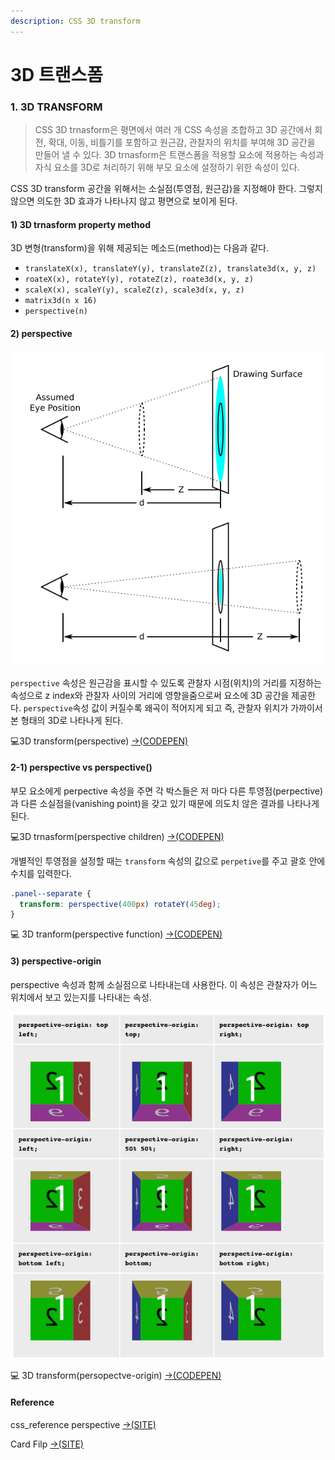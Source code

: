 ```yaml
---
description: CSS 3D transform
---
```


# 3D 트랜스폼

### 1. 3D TRANSFORM

> CSS 3D trnasform은 평면에서 여러 개 CSS 속성을 조합하고 3D 공간에서 회전, 확대, 이동, 비틀기를 포함하고 원근감, 관찰자의 위치를 부여해 3D 공간을 만들어 낼 수 있다. 3D trnasform은 트랜스폼을 적용할 요소에 적용하는 속성과 자식 요소를 3D로 처리하기 위해 부모  요소에 설정하기 위한 속성이 있다.

CSS 3D transform 공간을 위해서는 소실점\(투영점, 원근감\)을 지정해야 한다. 그렇지 않으면 의도한 3D 효과가 나타나지 않고 평면으로 보이게 된다. 

#### 1\) 3D trnasform property method

3D 변형\(transform\)을 위해 제공되는 메소드\(method\)는 다음과 같다.

* `translateX(x), translateY(y), translateZ(z), translate3d(x, y, z)`
* `roateX(x), rotateY(y), rotateZ(z), roate3d(x, y, z)`
* `scaleX(x), scaleY(y), scaleZ(z), scale3d(x, y, z)`
* `matrix3d(n x 16)`
* `perspective(n)`

#### 2\) perspective

![&#xC704;&#xC758; &#xC774;&#xBBF8;&#xC9C0;&#xC5D0;&#xC11C; &#xD30C;&#xB780;&#xC0C9; &#xC6D0;&#xD615;&#xC740; 3D &#xACF5;&#xAC04;&#xC0C1;&#xC758; &#xBB3C;&#xCCB4;, d&#xB294; &#xAD00;&#xCC30;&#xC790;&#xC640; &#xD654;&#xBA74;&#xACFC;&#xC758; &#xAC70;&#xB9AC;, z&#xB294; z&#xCD95; &#xC694;&#xC18C;&#xC758; &#xC704;&#xCE58;](../.gitbook/assets/perspective-distance.png)



`perspective` 속성은 원근감을 표시할 수 있도록 관찰자 시점\(위치\)의 거리를 지정하는 속성으로 z index와 관찰자 사이의 거리에 영향을줌으로써 요소에 3D 공간을 제공한다. `perspective`속성 값이 커질수록 왜곡이 적어지게 되고 즉, 관찰자 위치가 가까이서 본 형태의 3D로 나타나게 된다.

💻3D transform\(perspective\) [→\(CODEPEN\)](https://codepen.io/vi2920va/full/yLarzRY)

#### **2-1\) perspective vs perspective\(\)**

부모 요소에게 perpective 속성을 주면 각 박스들은 저 마다 다른 투영점\(perpective\)과 다른 소실점을\(vanishing point\)을 갖고 있기 때문에 의도치 않은 결과를 나타나게 된다. 

💻3D trnasform\(perspective children\) [→\(CODEPEN\)](https://codepen.io/vi2920va/full/mdrYxyG)

개별적인 투영점을 설정할 때는 `transform` 속성의 값으로 `perpetive`를 주고 괄호 안에 수치를 입력한다.

```css
.panel--separate {
  transform: perspective(400px) rotateY(45deg);
}
```

💻 3D tranform\(perspective function\) [→\(CODEPEN\)](https://codepen.io/vi2920va/full/GRjaxJY)

#### 3\) perspective-origin

perspective 속성과 함께 소실점으로 나타내는데 사용한다. 이 속성은 관찰자가 어느 위치에서 보고 있는지를 나타내는 속성.

![perspective-origin &#xAC12;&#xC5D0; &#xB530;&#xB77C;&#xC11C; &#xC18C;&#xC2E4;&#xC810;&#xC774; &#xB2EC;&#xB77C;&#xC9C0;&#xB294; &#xC608;&#xC81C; &#xAE30;&#xBCF8;&#xAC12;&#xC740; x&#xCD95;/y&#xCD95; &#xAC01;&#xAC01; 50% 50%](../.gitbook/assets/.png%20%285%29.png)

💻 3D transform\(persopectve-origin\) [→\(CODEPEN\)](https://codepen.io/vi2920va/pen/XWjwEdp)



#### Reference

css\_reference perspective [→\(SITE\)](https://tympanus.net/codrops/css_reference/perspective/)

Card Filp [→\(SITE\)](https://3dtransforms.desandro.com/card-flip)





